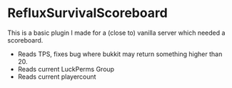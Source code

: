 # RefluxSurvivalScoreboard
This is a basic plugin I made for a (close to) vanilla server which needed a scoreboard.

- Reads TPS, fixes bug where bukkit may return something higher than 20.
- Reads current LuckPerms Group
- Reads current playercount
